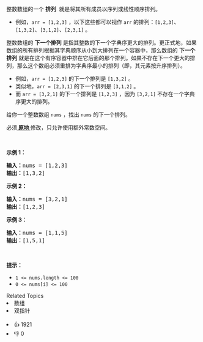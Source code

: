 <p>整数数组的一个 <strong>排列</strong>&nbsp; 就是将其所有成员以序列或线性顺序排列。</p>

<ul> 
 <li>例如，<code>arr = [1,2,3]</code> ，以下这些都可以视作 <code>arr</code> 的排列：<code>[1,2,3]</code>、<code>[1,3,2]</code>、<code>[3,1,2]</code>、<code>[2,3,1]</code> 。</li> 
</ul>

<p>整数数组的 <strong>下一个排列</strong> 是指其整数的下一个字典序更大的排列。更正式地，如果数组的所有排列根据其字典顺序从小到大排列在一个容器中，那么数组的 <strong>下一个排列</strong> 就是在这个有序容器中排在它后面的那个排列。如果不存在下一个更大的排列，那么这个数组必须重排为字典序最小的排列（即，其元素按升序排列）。</p>

<ul> 
 <li>例如，<code>arr = [1,2,3]</code> 的下一个排列是 <code>[1,3,2]</code> 。</li> 
 <li>类似地，<code>arr = [2,3,1]</code> 的下一个排列是 <code>[3,1,2]</code> 。</li> 
 <li>而 <code>arr = [3,2,1]</code> 的下一个排列是 <code>[1,2,3]</code> ，因为 <code>[3,2,1]</code> 不存在一个字典序更大的排列。</li> 
</ul>

<p>给你一个整数数组 <code>nums</code> ，找出 <code>nums</code> 的下一个排列。</p>

<p>必须<strong><a href="https://baike.baidu.com/item/%E5%8E%9F%E5%9C%B0%E7%AE%97%E6%B3%95" target="_blank"> 原地 </a></strong>修改，只允许使用额外常数空间。</p>

<p>&nbsp;</p>

<p><strong>示例 1：</strong></p>

<pre>
<strong>输入：</strong>nums = [1,2,3]
<strong>输出：</strong>[1,3,2]
</pre>

<p><strong>示例 2：</strong></p>

<pre>
<strong>输入：</strong>nums = [3,2,1]
<strong>输出：</strong>[1,2,3]
</pre>

<p><strong>示例 3：</strong></p>

<pre>
<strong>输入：</strong>nums = [1,1,5]
<strong>输出：</strong>[1,5,1]
</pre>

<p>&nbsp;</p>

<p><strong>提示：</strong></p>

<ul> 
 <li><code>1 &lt;= nums.length &lt;= 100</code></li> 
 <li><code>0 &lt;= nums[i] &lt;= 100</code></li> 
</ul>

<div><div>Related Topics</div><div><li>数组</li><li>双指针</li></div></div><br><div><li>👍 1921</li><li>👎 0</li></div>